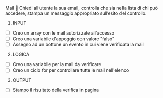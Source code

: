 Mail :email:
Chiedi all’utente la sua email,
controlla che sia nella lista di chi può accedere,
stampa un messaggio appropriato sull’esito del controllo.

1. INPUT 

 - [ ] Creo un array con le mail autorizzate all'accesso
 - [ ] Creo una variabile d'appoggio con valore "falso" 
 - [ ] Assegno ad un bottone un evento in cui viene verificata la mail

 2. LOGICA

 - [ ] Creo una variabile per la mail da verificare
 - [ ] Creo un ciclo for per controllare tutte le mail nell'elenco

 3. OUTPUT

 - [ ] Stampo il risultato della verifica in pagina